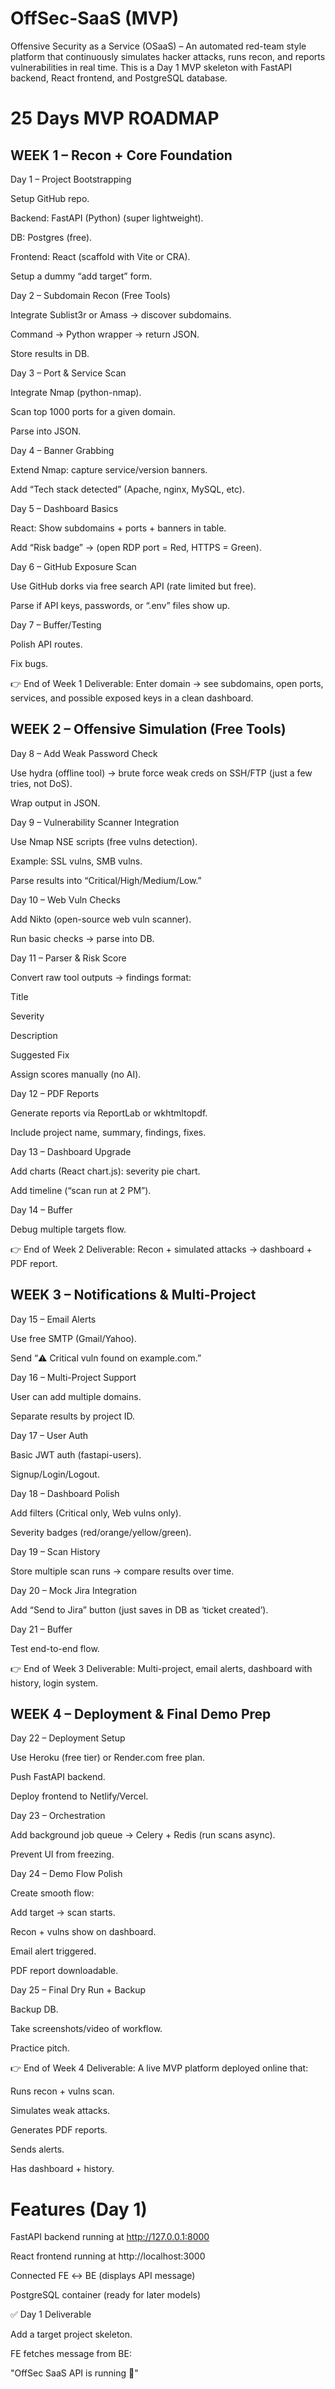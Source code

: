 # OffSec-SaaS (MVP)

Offensive Security as a Service (OSaaS) – An automated red-team style platform that continuously simulates hacker attacks, runs recon, and reports vulnerabilities in real time.
This is a Day 1 MVP skeleton with FastAPI backend, React frontend, and PostgreSQL database.

# 25 Days MVP ROADMAP
## WEEK 1 – Recon + Core Foundation

Day 1 – Project Bootstrapping

Setup GitHub repo.

Backend: FastAPI (Python) (super lightweight).

DB: Postgres (free).

Frontend: React (scaffold with Vite or CRA).

Setup a dummy “add target” form.

Day 2 – Subdomain Recon (Free Tools)

Integrate Sublist3r or Amass → discover subdomains.

Command → Python wrapper → return JSON.

Store results in DB.

Day 3 – Port & Service Scan

Integrate Nmap (python-nmap).

Scan top 1000 ports for a given domain.

Parse into JSON.

Day 4 – Banner Grabbing

Extend Nmap: capture service/version banners.

Add “Tech stack detected” (Apache, nginx, MySQL, etc).

Day 5 – Dashboard Basics

React: Show subdomains + ports + banners in table.

Add “Risk badge” → (open RDP port = Red, HTTPS = Green).

Day 6 – GitHub Exposure Scan

Use GitHub dorks via free search API (rate limited but free).

Parse if API keys, passwords, or “.env” files show up.

Day 7 – Buffer/Testing

Polish API routes.

Fix bugs.

👉 End of Week 1 Deliverable: Enter domain → see subdomains, open ports, services, and possible exposed keys in a clean dashboard.

## WEEK 2 – Offensive Simulation (Free Tools)

Day 8 – Add Weak Password Check

Use hydra (offline tool) → brute force weak creds on SSH/FTP (just a few tries, not DoS).

Wrap output in JSON.

Day 9 – Vulnerability Scanner Integration

Use Nmap NSE scripts (free vulns detection).

Example: SSL vulns, SMB vulns.

Parse results into “Critical/High/Medium/Low.”

Day 10 – Web Vuln Checks

Add Nikto (open-source web vuln scanner).

Run basic checks → parse into DB.

Day 11 – Parser & Risk Score

Convert raw tool outputs → findings format:

Title

Severity

Description

Suggested Fix

Assign scores manually (no AI).

Day 12 – PDF Reports

Generate reports via ReportLab or wkhtmltopdf.

Include project name, summary, findings, fixes.

Day 13 – Dashboard Upgrade

Add charts (React chart.js): severity pie chart.

Add timeline (“scan run at 2 PM”).

Day 14 – Buffer

Debug multiple targets flow.

👉 End of Week 2 Deliverable: Recon + simulated attacks → dashboard + PDF report.

## WEEK 3 – Notifications & Multi-Project

Day 15 – Email Alerts

Use free SMTP (Gmail/Yahoo).

Send “⚠️ Critical vuln found on example.com.”

Day 16 – Multi-Project Support

User can add multiple domains.

Separate results by project ID.

Day 17 – User Auth

Basic JWT auth (fastapi-users).

Signup/Login/Logout.

Day 18 – Dashboard Polish

Add filters (Critical only, Web vulns only).

Severity badges (red/orange/yellow/green).

Day 19 – Scan History

Store multiple scan runs → compare results over time.

Day 20 – Mock Jira Integration

Add “Send to Jira” button (just saves in DB as ‘ticket created’).

Day 21 – Buffer

Test end-to-end flow.

👉 End of Week 3 Deliverable: Multi-project, email alerts, dashboard with history, login system.

## WEEK 4 – Deployment & Final Demo Prep

Day 22 – Deployment Setup

Use Heroku (free tier) or Render.com free plan.

Push FastAPI backend.

Deploy frontend to Netlify/Vercel.

Day 23 – Orchestration

Add background job queue → Celery + Redis (run scans async).

Prevent UI from freezing.

Day 24 – Demo Flow Polish

Create smooth flow:

Add target → scan starts.

Recon + vulns show on dashboard.

Email alert triggered.

PDF report downloadable.

Day 25 – Final Dry Run + Backup

Backup DB.

Take screenshots/video of workflow.

Practice pitch.

👉 End of Week 4 Deliverable: A live MVP platform deployed online that:

Runs recon + vulns scan.

Simulates weak attacks.

Generates PDF reports.

Sends alerts.

Has dashboard + history.

# Features (Day 1)

 FastAPI backend running at http://127.0.0.1:8000

 React frontend running at http://localhost:3000

 Connected FE ↔ BE (displays API message)

 PostgreSQL container (ready for later models)

✅ Day 1 Deliverable

Add a target project skeleton.

FE fetches message from BE:

"OffSec SaaS API is running 🚀"

